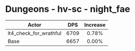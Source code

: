 # Dungeons - hv-sc - night_fae
| Actor | DPS | Increase |
|---|:---:|:---:|
|lt4_check_for_wrathful|6709|0.78%|
|Base|6657|0.00%|

